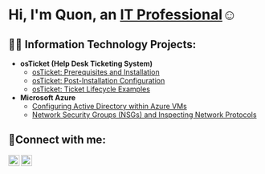 <h1>Hi, I'm Quon, an <a href="https://linkedin.com/in/Jas'Quon Smith">IT Professional</a>☺</h1>

<h2>👨‍💻 Information Technology Projects:</h2>

- <b>osTicket (Help Desk Ticketing System)</b>
  - [osTicket: Prerequisites and Installation](https://github.com/QuonSmith9/osticket-prereqs)
  - [osTicket: Post-Installation Configuration](https://github.com/QuonSmith9/post-install-config)
  - [osTicket: Ticket Lifecycle Examples](https://github.com/QuonSmith9/ticket-lifecycle)
- <b>Microsoft Azure</b>
  - [Configuring Active Directory within Azure VMs](https://github.com/QuonSmith9/configure-ad)
  - [Network Security Groups (NSGs) and Inspecting Network Protocols](https://github.com/QuonSmith9/azure-network-protocols)

<h2>🤳Connect with me:</h2>

[<img align="left" alt="Josh | LinkedIn" width="22px" src="https://cdn.jsdelivr.net/npm/simple-icons@v3/icons/linkedin.svg" />][linkedin]
[<img align="left" alt="Josh | Instagram" width="22px" src="https://cdn.jsdelivr.net/npm/simple-icons@v3/icons/instagram.svg" />][instagram]

[instagram]: https://www.instagram.com/plustosback
[linkedin]: https://linkedin.com/Jas'Quon
